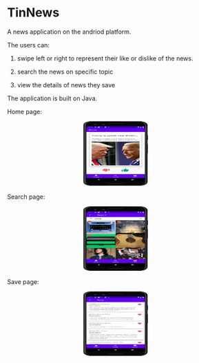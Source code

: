 # TinNews

A news application on the andriod platform.

The users can: 

1. swipe left or right to represent their like or dislike of the news. 

2. search the news on specific topic

3. view the details of news they save

The application is built on Java. 

Home page:
<div align=center><img width="150" height="150" src="https://github.com/mrkidding/TinNews/blob/master/IMG/home.jpg"/></div>

Search page:
<div align=center><img width="150" height="150" src="https://github.com/mrkidding/TinNews/blob/master/IMG/search.jpg"/></div>

Save page:
<div align=center><img width="150" height="150" src="https://github.com/mrkidding/TinNews/blob/master/IMG/saving.jpg"/></div>
